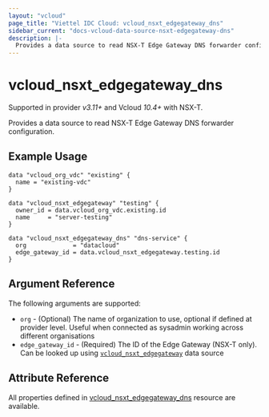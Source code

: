```yaml
---
layout: "vcloud"
page_title: "Viettel IDC Cloud: vcloud_nsxt_edgegateway_dns"
sidebar_current: "docs-vcloud-data-source-nsxt-edgegateway-dns"
description: |-
  Provides a data source to read NSX-T Edge Gateway DNS forwarder configuration.
---
```


# vcloud\_nsxt\_edgegateway\_dns

Supported in provider *v3.11+* and Vcloud *10.4+* with NSX-T.

Provides a data source to read NSX-T Edge Gateway DNS forwarder configuration.

## Example Usage
```hcl
data "vcloud_org_vdc" "existing" {
  name = "existing-vdc"
}

data "vcloud_nsxt_edgegateway" "testing" {
  owner_id = data.vcloud_org_vdc.existing.id
  name     = "server-testing"
}

data "vcloud_nsxt_edgegateway_dns" "dns-service" {
  org             = "datacloud"
  edge_gateway_id = data.vcloud_nsxt_edgegateway.testing.id
}
```

## Argument Reference

The following arguments are supported:

* `org` - (Optional) The name of organization to use, optional if defined at 
  provider level. Useful when connected as sysadmin working across different organisations
* `edge_gateway_id` - (Required) The ID of the Edge Gateway (NSX-T only). 
  Can be looked up using [`vcloud_nsxt_edgegateway`](/providers/terraform-viettelidc/vcloud/latest/docs/data-sources/nsxt_edgegateway) data source

## Attribute Reference

All properties defined in [vcloud_nsxt_edgegateway_dns](/providers/terraform-viettelidc/vcloud/latest/docs/resources/nsxt_edgegateway_dns)
resource are available.

